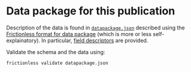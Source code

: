 # Data package for this publication

Description of the data is found in [`datapackage.json`](datapackage.json) described using the [Frictionless format for data package](https://specs.frictionlessdata.io/data-package/) (which is more or less self-explainatory).
In particular, [field descriptors](https://specs.frictionlessdata.io/table-schema/#field-descriptors) are provided.

Validate the schema and the data using:

```bash
frictionless validate datapackage.json
```
